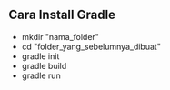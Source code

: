 ## Cara Install Gradle

* mkdir "nama_folder"
* cd "folder_yang_sebelumnya_dibuat"
* gradle init
* gradle build
* gradle run